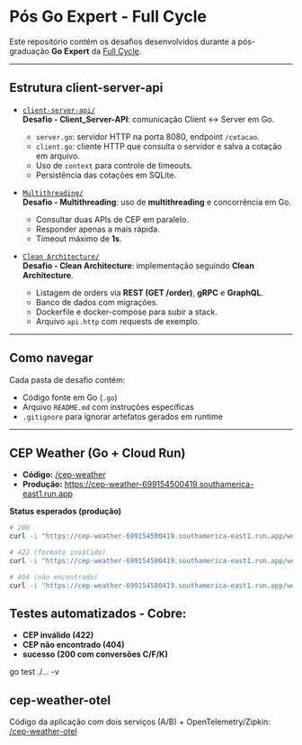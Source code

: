 # Pós Go Expert - Full Cycle

Este repositório contém os desafios desenvolvidos durante a pós-graduação **Go Expert** da [Full Cycle](https://fullcycle.com.br/).

---

## Estrutura client-server-api

- [`client-server-api/`](./client-server-api)  
  **Desafio - Client_Server-API**: comunicação Client ↔ Server em Go.

  - `server.go`: servidor HTTP na porta 8080, endpoint `/cotacao`.
  - `client.go`: cliente HTTP que consulta o servidor e salva a cotação em arquivo.
  - Uso de `context` para controle de timeouts.
  - Persistência das cotações em SQLite.

- [`Multithreading/`](./Multithreading)  
  **Desafio - Multithreading**: uso de **multithreading** e concorrência em Go.

  - Consultar duas APIs de CEP em paralelo.
  - Responder apenas a mais rápida.
  - Timeout máximo de **1s**.

- [`Clean Architecture/`](./Clean%20Architecture)  
  **Desafio - Clean Architecture**: implementação seguindo **Clean Architecture**.
  - Listagem de orders via **REST (GET /order)**, **gRPC** e **GraphQL**.
  - Banco de dados com migrações.
  - Dockerfile e docker-compose para subir a stack.
  - Arquivo `api.http` com requests de exemplo.

---

## Como navegar

Cada pasta de desafio contém:

- Código fonte em Go (`.go`)
- Arquivo `README.md` com instruções específicas
- `.gitignore` para ignorar artefatos gerados em runtime

---

## CEP Weather (Go + Cloud Run)

- **Código:** [/cep-weather](./cep-weather)
- **Produção:** https://cep-weather-699154500419.southamerica-east1.run.app

**Status esperados (produção)**

```bash
# 200
curl -i "https://cep-weather-699154500419.southamerica-east1.run.app/weather/74366104"

# 422 (formato inválido)
curl -i "https://cep-weather-699154500419.southamerica-east1.run.app/weather/74366-104"

# 404 (não encontrado)
curl -i "https://cep-weather-699154500419.southamerica-east1.run.app/weather/00000000"
```

## Testes automatizados - Cobre:

- **CEP inválido (422)**
- **CEP não encontrado (404)**
- **sucesso (200 com conversões C/F/K)**

go test ./... -v

## cep-weather-otel

Código da aplicação com dois serviços (A/B) + OpenTelemetry/Zipkin: [/cep-weather-otel](./cep-weather-otel)
